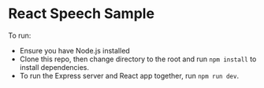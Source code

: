 # React Speech Sample

To run:

* Ensure you have Node.js installed
* Clone this repo, then change directory to the root and run `npm install` to install dependencies.
* To run the Express server and React app together, run `npm run dev`.